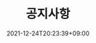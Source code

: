 ---
title: 공지사항
date: 2021-12-24T20:23:39+09:00
banner:
  title: 소장품 구두
  summary: 지하전시장
  imageLink: /img/pagebanner/connect/notice.png
  itemLink: /exhibition/ex-01/section-01/
invisible: true
---